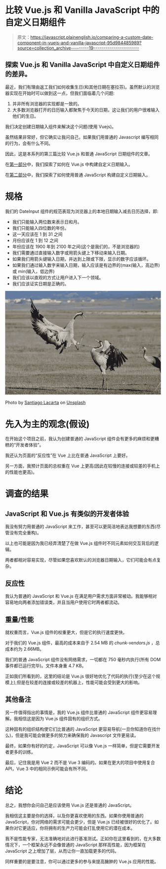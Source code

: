 # 比较 Vue.js 和 Vanilla JavaScript 中的自定义日期组件

> 原文：<https://javascript.plainenglish.io/comparing-a-custom-date-component-in-vuejs-and-vanilla-javascript-95d984485989?source=collection_archive---------19----------------------->

## 探索 Vue.js 和 Vanilla JavaScript 中自定义日期组件的差异。

最近，我们有理由返工我们如何收集生日(和其他日期在塞拉芬)。虽然默认的浏览器实现在开始时可以做到这一点，但我们面临着几个问题:

1.  并非所有浏览器的实现都是一致的。
2.  大多数浏览器打开的日历输入都聚焦于今天的日期，这让我们的用户很难输入他们的生日。

我们决定创建日期输入组件来解决这个问题(使用 Vuejs)。

虽然结果非常好，但它确实让我问自己，如果我们用普通的 Javascript 编写相同的行为，会有什么不同。

因此，这是本系列的第三篇比较 Vue.js 和普通 JavaScript 日期组件的文章。

在[第一部分](https://pablo-curell-mompo.medium.com/building-a-custom-date-input-component-in-vue-js-b5641b7b7c2b)中，我们探索了如何在 Vue.js 中构建自定义日期输入。

在[第二部分](https://pablo-curell-mompo.medium.com/bulding-a-custom-date-component-using-vanilla-javascript-4cb6e8f547a)中，我们探索了如何使用普通 JavaScript 构建自定义日期输入。

# 规格

我们的 DateInput 组件的规范表现为浏览器上的本地日期输入减去日历选择，即:

*   我们只能输入两位数来表示日和月。
*   我们只能输入四位数的年份。
*   这一天应该在 1 到 31 之间
*   月份应该在 1 到 12 之间
*   年份应该在 1900 年到 2100 年之间(这个是我们的，不是浏览器的)
*   我们需要通过直接输入数字或用箭头键上下移动来输入日期。
*   如果我们用箭头键输入日期，并达到上限或下限，显示的数字应该循环。
*   如果我们通过输入数字来输入日期，输入应该是有边界的(max(输入，高边界)或 min(输入，低边界)
*   我们应该以直观的方式让用户进入下一个领域。
*   我们应该证实日期是正确的。

![](img/98b80269b7fb04755756a70603004d95.png)

Photo by [Santiago Lacarta](https://unsplash.com/@lacarta?utm_source=unsplash&utm_medium=referral&utm_content=creditCopyText) on [Unsplash](https://unsplash.com/s/photos/confrontation?utm_source=unsplash&utm_medium=referral&utm_content=creditCopyText)

# 先入为主的观念(假设)

在开始这个项目之前，我认为创建普通的 JavaScript 组件会有更多的麻烦和更糟糕的“开发者体验”。

我还认为页面的“反应性”在 Vue 上比在普通 JavaScript 上要好。

另一方面，我预计页面的总权重在 Vue 上更高(因此在较慢的连接或较差的手机上的性能也更高)。

# 调查的结果

## JavaScript 和 Vue.js 有类似的开发者体验

我没有努力用普通的 JavaScript 来工作，甚至可以更简洁地表达我想要的东西(尽管没有完全重构)。

以上也可能是因为我已经弄清楚了在做 Vue.js 组件时不同元素如何交互背后的逻辑。

两者都相对容易实现，尽管如果您喜欢默认的浏览器日期输入，它们可能会有点复杂。

## 反应性

我认为普通的 JavaScript 和 Vue.js 在满足用户需求方面非常被动。我能够相对容易地向两者添加错误类，并且当用户使用它时两者都流动。

## 重量/性能

就权重而言，Vue.js 组件的权重更大，但是它的执行速度更快。

对于我们的 Vue.js 组件，最高的成本来自于 2.54 MB 的 *chunk-vendors.js* ，总成本约为 2.66MB。

我们的普通 JavaScript 组件没有网络需求，一切都在 750 毫秒内执行(所有 DOM 事件都已运行完毕)。文件本身重 4.7 KB。

正如我们所看到的，这里的结论是 Vue.js 很好地优化了代码的执行(至少在这个规模上),但是在较差的连接或较差的机器上，性能可能会受到更大的影响。

## 其他备注

另一件值得指出的事情是，我的 Vue.js 组件比普通的 JavaScript 组件更容易理解。我相信这是因为 Vue.js 组件固有的组织方式。

这种固有的组织结构使它们比普通的 JavaScript 更容易导航(一旦你知道你在找什么)，但是我可能会做更多的努力来确保我的 Javascript 文件更易读。

最终，如果你有好的约定，JavaScript 可以像 Vue.js 一样简单，但是它需要开发者更多的训练。

最后，记住我是用 Vue 2 而不是 Vue 3 编码的。如果在更大的项目中使用复合 API，Vue 3 中的相同示例可能会有所不同。

# 结论

总之，我想你会问自己是应该使用 Vue.js 还是普通的 JavaScript。

我相信这主要是你的选择，以及你更喜欢使用的东西。如果你使用普通的 JavaScript，你对网络的需求可能会更少，但是 Vue.js 已经被很好的优化了。如果你对它更适应，你将拥有的生产力可能会打乱使用它的潜在成本。

我不是性能专家，无法准确地对此进行基准测试。正如你在这里看到的，在大多数情况下，一个框架永远不会像普通的 JavaScript 那样高性能，因为框架在 JavaScript 之上增加了层，从而让你一直加载更多的代码。

同样重要的是要注意，你可以通过更多的参与来提高臃肿的 Vue.js 应用的性能。